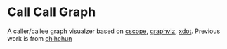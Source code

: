 # Call Call Graph

A caller/callee graph visualzer based on [cscope][1], [graphviz][2], [xdot][3].
Previous work is from [chihchun][4]


[1]: http://cscope.sourceforge.net/
[2]: http://www.graphviz.org/
[3]: http://code.google.com/p/jrfonseca/wiki/XDot
[4]: https://github.com/chihchun/callgraphviz

